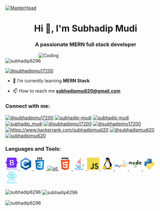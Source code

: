 [![MasterHead](https://res.cloudinary.com/practicaldev/image/fetch/s--rJN6sdTw--/c_imagga_scale,f_auto,fl_progressive,h_420,q_auto,w_1000/https://dev-to-uploads.s3.amazonaws.com/uploads/articles/tvbcrzn0z4lz201b7t3s.jpg)](https://subhadip6296.io)

<h1 align="center">Hi 👋, I'm Subhadip Mudi</h1>
<h3 align="center">A passionate MERN full stack developer</h3>
<img align="right" alt="Coding" width="400" src="https://camo.githubusercontent.com/c1dcb74cc1c1835b1d716f5051499a2814c683c806b15f04b0eba492863703e9/68747470733a2f2f63646e2e6472696262626c652e636f6d2f75736572732f3733303730332f73637265656e73686f74732f363538313234332f6176656e746f2e676966">

<p align="left"> <img src="https://komarev.com/ghpvc/?username=subhadip6296&label=Profile%20views&color=0e75b6&style=flat" alt="subhadip6296" /> </p>

<p align="left"> <a href="https://twitter.com/@subhadipmu17200" target="blank"><img src="https://img.shields.io/twitter/follow/@subhadipmu17200?logo=twitter&style=for-the-badge" alt="@subhadipmu17200" /></a> </p>

- 🌱 I’m currently learning **MERN Stack**

- 📫 How to reach me **subhadipmudi20@gmail.com**

<h3 align="left">Connect with me:</h3>
<p align="left">
<a href="https://twitter.com/@subhadipmu17200" target="blank"><img align="center" src="https://raw.githubusercontent.com/rahuldkjain/github-profile-readme-generator/master/src/images/icons/Social/twitter.svg" alt="@subhadipmu17200" height="30" width="40" /></a>
<a href="https://linkedin.com/in/subhadip-mudi" target="blank"><img align="center" src="https://raw.githubusercontent.com/rahuldkjain/github-profile-readme-generator/master/src/images/icons/Social/linked-in-alt.svg" alt="subhadip-mudi" height="30" width="40" /></a>
<a href="https://fb.com/subhadip mudi" target="blank"><img align="center" src="https://raw.githubusercontent.com/rahuldkjain/github-profile-readme-generator/master/src/images/icons/Social/facebook.svg" alt="subhadip mudi" height="30" width="40" /></a>
<a href="https://instagram.com/subhadip_mudi" target="blank"><img align="center" src="https://raw.githubusercontent.com/rahuldkjain/github-profile-readme-generator/master/src/images/icons/Social/leetcode.svg" alt="subhadip_mudi" height="30" width="40" /></a>
  <a href="https://leetcode.com/u/Subhadip_Mudi/" target="blank"><img align="center" src="https://raw.githubusercontent.com/rahuldkjain/github-profile-readme-generator/master/src/images/icons/Social/codingninjas.svg" alt="@subhadipmu17200" height="30" width="40" /></a>
  <a href="https://www.naukri.com/code360/profile/subhadip_mudi" target="blank"><img align="center" src="https://raw.githubusercontent.com/rahuldkjain/github-profile-readme-generator/master/src/images/icons/Social/twitter.svg" alt="@subhadipmu17200" height="30" width="40" /></a>
  <a href="https://www.hackerrank.com/https://www.hackerrank.com/subhadipmudi20" target="blank"><img align="center" src="https://raw.githubusercontent.com/rahuldkjain/github-profile-readme-generator/master/src/images/icons/Social/hackerrank.svg" alt="https://www.hackerrank.com/subhadipmudi20" height="30" width="40" /></a>
<a href="https://www.hackerearth.com/@subhadipmudi20" target="blank"><img align="center" src="https://raw.githubusercontent.com/rahuldkjain/github-profile-readme-generator/master/src/images/icons/Social/hackerearth.svg" alt="@subhadipmudi20" height="30" width="40" /></a>
<a href="https://auth.geeksforgeeks.org/user/subhadipmudi20" target="blank"><img align="center" src="https://raw.githubusercontent.com/rahuldkjain/github-profile-readme-generator/master/src/images/icons/Social/geeks-for-geeks.svg" alt="subhadipmudi20" height="30" width="40" /></a>
</p>

<h3 align="left">Languages and Tools:</h3>
<p align="left"> <a href="https://getbootstrap.com" target="_blank" rel="noreferrer"> <img src="https://raw.githubusercontent.com/devicons/devicon/master/icons/bootstrap/bootstrap-plain-wordmark.svg" alt="bootstrap" width="40" height="40"/> </a> <a href="https://www.cprogramming.com/" target="_blank" rel="noreferrer"> <img src="https://raw.githubusercontent.com/devicons/devicon/master/icons/c/c-original.svg" alt="c" width="40" height="40"/> </a> <a href="https://www.w3schools.com/css/" target="_blank" rel="noreferrer"> <img src="https://raw.githubusercontent.com/devicons/devicon/master/icons/css3/css3-original-wordmark.svg" alt="css3" width="40" height="40"/> </a> <a href="https://git-scm.com/" target="_blank" rel="noreferrer"> <img src="https://www.vectorlogo.zone/logos/git-scm/git-scm-icon.svg" alt="git" width="40" height="40"/> </a> <a href="https://www.w3.org/html/" target="_blank" rel="noreferrer"> <img src="https://raw.githubusercontent.com/devicons/devicon/master/icons/html5/html5-original-wordmark.svg" alt="html5" width="40" height="40"/> </a> <a href="https://www.java.com" target="_blank" rel="noreferrer"> <img src="https://raw.githubusercontent.com/devicons/devicon/master/icons/java/java-original.svg" alt="java" width="40" height="40"/> </a> <a href="https://developer.mozilla.org/en-US/docs/Web/JavaScript" target="_blank" rel="noreferrer"> <img src="https://raw.githubusercontent.com/devicons/devicon/master/icons/javascript/javascript-original.svg" alt="javascript" width="40" height="40"/> </a> <a href="https://www.linux.org/" target="_blank" rel="noreferrer"> <img src="https://raw.githubusercontent.com/devicons/devicon/master/icons/linux/linux-original.svg" alt="linux" width="40" height="40"/> </a> <a href="https://www.mysql.com/" target="_blank" rel="noreferrer"> <img src="https://raw.githubusercontent.com/devicons/devicon/master/icons/mysql/mysql-original-wordmark.svg" alt="mysql" width="40" height="40"/> </a> <a href="https://nodejs.org" target="_blank" rel="noreferrer"> <img src="https://raw.githubusercontent.com/devicons/devicon/master/icons/nodejs/nodejs-original-wordmark.svg" alt="nodejs" width="40" height="40"/> </a> <a href="https://www.python.org" target="_blank" rel="noreferrer"> <img src="https://raw.githubusercontent.com/devicons/devicon/master/icons/python/python-original.svg" alt="python" width="40" height="40"/> </a> <a href="https://reactjs.org/" target="_blank" rel="noreferrer"> <img src="https://raw.githubusercontent.com/devicons/devicon/master/icons/react/react-original-wordmark.svg" alt="react" width="40" height="40"/> </a> </p>

<p><img align="left" src="https://github-readme-stats.vercel.app/api/top-langs?username=subhadip6296&show_icons=true&locale=en&layout=compact" alt="subhadip6296" /></p>

<p>&nbsp;<img align="center" src="https://github-readme-stats.vercel.app/api?username=subhadip6296&show_icons=true&locale=en" alt="subhadip6296" /></p>

<p><img align="center" src="https://github-readme-streak-stats.herokuapp.com/?user=subhadip6296&" alt="subhadip6296" /></p>
